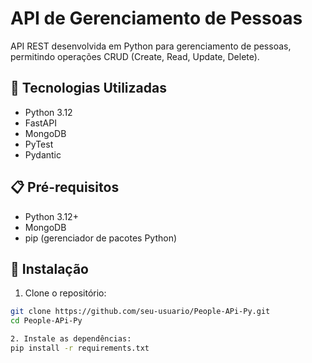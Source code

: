 # API de Gerenciamento de Pessoas

API REST desenvolvida em Python para gerenciamento de pessoas, permitindo operações CRUD (Create, Read, Update, Delete).

## 🚀 Tecnologias Utilizadas

- Python 3.12
- FastAPI
- MongoDB
- PyTest
- Pydantic

## 📋 Pré-requisitos

- Python 3.12+
- MongoDB
- pip (gerenciador de pacotes Python)

## 🔧 Instalação

1. Clone o repositório:
```bash
git clone https://github.com/seu-usuario/People-APi-Py.git
cd People-APi-Py

2. Instale as dependências:
pip install -r requirements.txt
